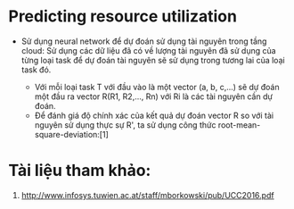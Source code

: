# Predicting resource utilization 

- Sử dụng neural network để dự đoán sử dụng tài nguyên trong tầng cloud: Sử dụng các dữ liệu đã có về lượng tài nguyên đã sử dụng của từng loại task để dự đoán tài nguyên sẽ sử dụng trong tương lai của loại task đó.

    - Với mỗi loại task T với đầu vào là một vector (a, b, c,...) sẽ dự đoán một đầu ra vector R(R1, R2,..., Rn) với Ri là các tài nguyên cần dự đoán.
    - Để đánh giá độ chính xác của kết quả dự đoán vector R so với tài nguyên sử dụng thực sự R', ta sử dụng công thức root-mean-square-deviation:[1] 
        





# Tài liệu tham khảo:
1. http://www.infosys.tuwien.ac.at/staff/mborkowski/pub/UCC2016.pdf
